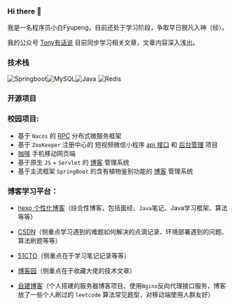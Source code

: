 ### Hi there 👋

我是一名程序员小白Fyupeng，目前还处于学习阶段，争取早日脱凡入神（经）。

我的公众号 [Tony有话说](https://yupeng-tuchuang.oss-cn-shenzhen.aliyuncs.com/image-20220619165119970.png) 目前同步学习相关文章，文章内容深入浅出。

### 技术栈
![Springboot](https://yupeng-tuchuang.oss-cn-shenzhen.aliyuncs.com/Spring.png)![MySQL](https://yupeng-tuchuang.oss-cn-shenzhen.aliyuncs.com/MySQL.png)![Java](https://yupeng-tuchuang.oss-cn-shenzhen.aliyuncs.com/Java.png)
![Redis](https://yupeng-tuchuang.oss-cn-shenzhen.aliyuncs.com/Redisss.png)



### 开源项目
### 校园项目:
- 基于 `Nacos` 的 [RPC](https://github.com/Fyupeng/rpc-netty-framework) 分布式微服务框架
- 基于 `ZooKeeper` 注册中心的 短视频微信小程序 [api 接口](https://github.com/Fyupeng/tony-videos-dev) 和 [后台管理](https://github.com/fyupeng/tony-videos-admin) 项目
- [咖啡](https://github.com/Fyupeng/coffee) 手机移动网页端
- 基于原生 `JS` + `Servlet` 的 [博客](https://github.com/Fyupeng/MyBlog) 管理系统
- 基于主流框架 `SpringBoot` 的含有植物鉴别功能的 [博客](https://github.com/Fyupeng/crop-multi-api) 管理系统


### 博客学习平台：
- [hexo 个性化博客](http://lhx.cool/)（综合性博客，包括面经、`Java`笔记、Java学习框架、算法等等）

- [CSDN](https://blog.csdn.net/F15217283411)（侧重点学习遇到的难题如何解决的点滴记录、环境部署遇到的问题、算法刷题等等）

- [51CTO](https://blog.51cto.com/fyphome)（侧重点在于学习笔记记录等等）
- [博客园](https://www.cnblogs.com/fyphome/)（侧重点在于收藏大佬的技术文章）
- [自建博客](http://120.76.217.185:8080/classfication)（个人搭建的服务器博客项目、使用`Nginx`反向代理接口服务，博客放了一些个人刷过的 `leetcode` 算法常见题型，对移动端使用人群友好）

